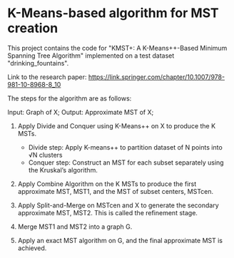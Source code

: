 # K-Means-based algorithm for MST creation

This project contains the code for "KMST+: A K-Means++-Based Minimum Spanning Tree Algorithm" implemented on a test dataset "drinking_fountains".

Link to the research paper: https://link.springer.com/chapter/10.1007/978-981-10-8968-8_10

The steps for the algorithm are as follows:

Input: Graph of X;
Output: Approximate MST of X;

1) Apply Divide and Conquer using K-Means++ on X to produce the K MSTs.
    * Divide step: Apply K-means++ to partition dataset of N points into √N clusters
    * Conquer step: Construct an MST for each subset separately using the Kruskal’s algorithm.

2)  Apply Combine Algorithm on the K MSTs to produce the first approximate MST, MST1, and the MST of subset centers, MSTcen.

3)  Apply Split-and-Merge on MSTcen and X to generate the secondary approximate MST, MST2. This is called the refinement stage.

4)  Merge MST1 and MST2 into a graph G.

5)  Apply an exact MST algorithm on G, and the final approximate MST is achieved.

